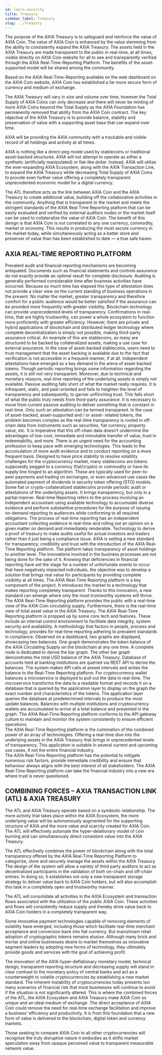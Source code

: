 ```yaml
---
id: learn-security
title: Treasury
sidebar_label: Treasury
slug: ../Treasury
---
```


The purpose of the AXIA Treasury is to safeguard and reinforce the value of AXIA Coin. The value of AXIA Coin is enhanced by the value stemming from the ability to consistently expand the AXIA Treasury. The assets held in the AXIA Treasury are made transparent to the public in real-time, at all times, visible directly on AXIA Coin website for all to see and transparently verified through the AXIA Real-Time-Reporting Platform. The benefits of the asset-supported model will be shared among the community. 

Based on the AXIA Real-Time-Reporting available on the web dashboard on the AXIA Coin website, AXIA Coin has established a far more secure form of currency and medium of exchange.

The AXIA Treasury will vary in size and volume over time, however the Total Supply of AXIA Coins can only decrease and there will never be minting of more AXIA Coins beyond the Total Supply as the AXIA Foundation has permanently removed that ability from the AXIA Coin contract. The key objective of the AXIA Treasury is to provide balance, stability and preservation of value with a supporting asset base that can expand over time.

AXIA will be providing the AXIA community with a trackable and visible record of all holdings and activity at all times. 

AXIA is nothing like a direct-peg model used by stablecoins or traditional asset-backed structures. AXIA will not attempt to operate as either a synthetic (artificially manipulated) or fiat-like dollar. Instead, AXIA will utilize the ever-expanding AXIA Ecosystem, along with the AXIA Transaction Link, to expand the AXIA Treasury while decreasing Total Supply of AXIA Coins to provide even further value offering a completely transparent unprecedented economic model for a digital currency. 

The ATL therefore acts as the link between AXIA Coin and the AXIA Treasury to create additional value, building off the collaborative activities in the community. Anything that is transparent to the market and meets the stringent standards of the AXIA Real Time Reporting platform that can be easily evaluated and verified by external auditors nodes or the market itself can be used to collateralize the value of AXIA Coin. The benefit of this design is that AXIA Coin is not correlated to any one currency, commodity, market or economy. This results in producing the most secure currency in the market today, while simultaneously acting as a better store and preserver of value than has been established to date — a true safe haven.  

## AXIA REAL-TIME REPORTING PLATFORM
Prevalent audit and financial reporting mechanisms are becoming antiquated. Documents such as financial statements and controls assurance do not exactly provide an optimal result for complete disclosure. Auditing is generally performed considerable time after business activities have occurred. Because so much time has elapsed this type of attestation does not provide a clear view on the current standing of business operations in the present. No matter the market, greater transparency and therefore comfort for a public audience would be better satisfied if the assurance can be provided more frequently with greater visibility.
Blockchain technology can provide unprecedented levels of transparency. Confirmations in real-time, that are highly trustworthy, can power a whole ecosystem to function more proficiently with greater efficiency. 
However, there are private and hybrid applications of blockchain and distributed ledger technology where complete decentralization is simply not possible, making third-party assurance critical. An example of this are stablecoins, as many are structured to be backed by collateralized assets, making a use case for external assurance.
In the case of asset-backed stablecoins, users need to trust management that the asset backing is available due to the fact that verification is not accessible in a frequent manner, if at all. Independent attestations have emerged as a key demand in the arena of asset-backed tokens. Though periodic reporting brings some information regarding the assets, it is still not very transparent. Moreover, due to technical and monetary reasons, real-time reporting of the underlying assets is simply not available.
Passive auditing falls short of what the market really requires. It is infrequent, static, and past-oriented and fails to heighten the level of transparency and subsequently, to garner unflinching trust. This falls short of what the public truly needs from third-party assurance.
It is necessary to move from current passive auditing to deliver something that is constant in real-time. Only such an attestation can be termed transparent.
In the case of asset-backed, asset-supported and / or asset- related tokens, the problem becomes complex as the real-time transparency is rooted in off-chain data from instruments such as securities, fiat currency, property value, etc. It is imperative that this off-chain data doesn’t undermine the advantages of low-cost, immediate and immutable transfer of value, trust in redeemability, and more.
There is an urgent need for the accounting profession to keep pace with emerging technologies. This leads to the accumulation of more audit evidence and to conduct reporting on a more frequent basis. 
Designed to have  price stability to resolve volatility challenges for the cryptocurrency market, many stablecoins are tokens supposedly pegged to a currency (fiat/crypto) or commodity or have its supply line hinged to an algorithm. These are typically used for peer-to-peer payments and trading on exchanges, or even advanced use cases like automated payment of dividends in security token offering (STO) models.
Some fiat or crypto-collateralized stablecoins provide periodic audit or attestations of the underlying assets. It brings transparency, but only in a partial manner.
Real-time Reporting refers to the process involving an independent accountant using available technology to accumulate diverse evidence and perform substantive procedures for the purpose of issuing on-demand reporting to audiences while conforming to all required obligations.
The process of real-time reporting has an independent accountant collecting evidence in real-time and rolling out an opinion on a given matter on demand and immediately renderable.
Technology to derive a proof of treasury to make audits useful for actual investors and traders rather than it just being a compliance issue.
AXIA is setting a new standard for transparency, credibility and trust with the introduction of the AXIA Real-Time Reporting platform. The platform takes transparency of asset holdings to another level.
The innovations involved in the business processes are not being done for the sake of it. Knowing that deficiencies in financial reporting have set the stage for a number of unfortunate events to occur that have negatively impacted individuals, the objective was to develop a solution that brings real value for participants by providing complete visibility at all times. The AXIA Real-Time Reporting platform is a key component of the project. It introduces the market to a technology that makes reporting completely transparent. Thanks to this innovation, a new standard can emerge where only the most trustworthy systems will thrive.
The AXIA Real-TIme Reporting platform provides the public with a real-time view of the AXIA Coin circulating supply. Furthermore, there is the real-time view of total asset value in the AXIA Treasury.
The AXIA Real-Time Reporting platform is propped up by some core tech and features. These include an internal control environment to facilitate data integrity, system security and availability. A methodology that factors in people, process and technology, provides for real-time reporting adhering to prevalent standards in compliance.
Observed on a dashboard, two graphs are  displayed, showcasing two balances.
One graph demonstrates the token balance of the AXIA Circulating Supply on the blockchain at any one time. A complete node is dedicated to derive the bar graph.
The other bar graph demonstrates the total USD balance of the AXIA Treasury. Database of accounts held at banking institutions are queried via REST API to derive the balances. The system makes API calls at preset intervals and writes the balance to the Real-Time Reporting platform. 
For cryptocurrency wallet balances a microservice is deployed to pull out the data in real-time. The microservice transforms the data to a readable format and records it on a database that is queried by the application layer to display on the graph the exact number and characteristics of the tokens. The application layer queries the database at predetermined intervals to produce the most update balances.
Balances with multiple institutions and cryptocurrency wallets are accumulated to arrive at a total balance and presented in the graph.
The AXIA Real-Time Reporting platform conforms to the API gateway culture to maintain and monitor the system consistently to ensure efficient operations.  
The AXIA Real-Time Reporting platform is the culmination of the combined power of an array of technologies. Offering a real-time dive into the underlying assets in the AXIA Treasury that brings in unprecedented levels of transparency. This application is suitable in several current and upcoming use cases, if not the entire financial industry.  
The AXIA Real-Time Reporting platform has the potential to mitigate numerous risk factors, provide immediate credibility and ensure that behaviour always aligns with the best interest of all stakeholders. 
The AXIA Real-Time Reporting platform can take the financial industry into a new era where trust is never questioned.
## COMBINING FORCES – AXIA TRANSACTION LINK (ATL) & AXIA TREASURY
The ATL and AXIA Treasury operate based on a symbiotic relationship. The more activity that takes place within the AXIA Ecosystem, the more underlying value will be autonomously augmented for the supporting structure of AXIA and the more value and scarcity created for AXIA Coin. The ATL will effectively automate the hyper-delationary model of coin burning and can simultaneously direct consistent value into the AXIA Treasury. 

The ATL effectively combines the power of blockchain along with the total transparency offered by the AXIA Real-Time Reporting Platform to categorize, store and securely manage the assets within the AXIA Treasury. The design of the system will allow a variety of third party auditors to act as decentralized participants in the validation of both on-chain and off-chain entries. In doing so, it establishes not only a new transparent storage strategy to deliver value back to AXIA Coin holders, but will also accomplish this task in a completely open and trustworthy manner. 

The ATL will consolidate all activities in the AXIA Ecosystem and transaction flows associated with the utilization of the public AXIA Coin. These activities and flows will consistently reduce supply and thereby drive value back to AXIA Coin holders in a completely transparent way. 

Some innovative payment technologies capable of removing elements of volatility have emerged, including those which facilitate real-time merchant acceptance and conversion back into fiat currency. But mainstream retail adoption of cryptographic tokens remains elusive. Although many brick and mortar and online businesses desire to market themselves as innovative segment leaders by adopting new forms of technology, they ultimately provide goods and services with the goal of achieving profit. 

The innovation of the AXIA hyper-deflationary monetary model, technical design, transparent reporting structure and decreasing supply will stand in clear contrast to the monetary policy of central banks and act as a counterweight to volatile cryptocurrencies by establishing a new market standard. The inherent instability of cryptocurrencies today presents too many scenarios of financial risk that most businesses will continue to avoid if the situation is not significantly altered. This is where the combined forces of the ATL, the AXIA Ecosystem and AXIA Treasury make AXIA Coin so unique and an ideal medium of exchange. The direct acceptance of AXIA Coin could remove the need for real-time exchange facilitation and improve a business’ efficiency and productivity. It is from this foundation that a new form of value is delivered to the blockchain, digital token and currency markets. 

Those seeking to compare AXIA Coin to all other cryptocurrencies will recognize the truly disruptive nature it embodies as it shifts market speculation away from opaque perceived value to transparent measurable network value.
